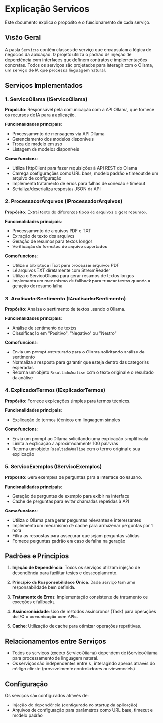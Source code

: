 # Explicação Servicos

Este documento explica o propósito e o funcionamento de cada serviço.

## Visão Geral

A pasta `Servicos` contém classes de serviço que encapsulam a lógica de negócios da aplicação. O projeto utiliza o padrão de injeção de dependência com interfaces que definem contratos e implementações concretas. Todos os serviços são projetados para interagir com o Ollama, um serviço de IA que processa linguagem natural.

## Serviços Implementados

### 1. ServicoOllama (IServicoOllama)

**Propósito**: Responsável pela comunicação com a API Ollama, que fornece os recursos de IA para a aplicação.

**Funcionalidades principais**:
- Processamento de mensagens via API Ollama
- Gerenciamento dos modelos disponíveis
- Troca de modelo em uso
- Listagem de modelos disponíveis

**Como funciona**:
- Utiliza HttpClient para fazer requisições à API REST do Ollama
- Carrega configurações como URL base, modelo padrão e timeout de um arquivo de configuração
- Implementa tratamento de erros para falhas de conexão e timeout
- Serializa/deserializa respostas JSON da API

### 2. ProcessadorArquivos (IProcessadorArquivos)

**Propósito**: Extrai texto de diferentes tipos de arquivos e gera resumos.

**Funcionalidades principais**:
- Processamento de arquivos PDF e TXT
- Extração de texto dos arquivos
- Geração de resumos para textos longos
- Verificação de formatos de arquivo suportados

**Como funciona**:
- Utiliza a biblioteca iText para processar arquivos PDF
- Lê arquivos TXT diretamente com StreamReader
- Utiliza o ServicoOllama para gerar resumos de textos longos
- Implementa um mecanismo de fallback para truncar textos quando a geração de resumo falha

### 3. AnalisadorSentimento (IAnalisadorSentimento)

**Propósito**: Analisa o sentimento de textos usando o Ollama.

**Funcionalidades principais**:
- Análise de sentimento de textos
- Classificação em "Positivo", "Negativo" ou "Neutro"

**Como funciona**:
- Envia um prompt estruturado para o Ollama solicitando análise de sentimento
- Normaliza a resposta para garantir que esteja dentro das categorias esperadas
- Retorna um objeto `ResultadoAnalise` com o texto original e o resultado da análise

### 4. ExplicadorTermos (IExplicadorTermos)

**Propósito**: Fornece explicações simples para termos técnicos.

**Funcionalidades principais**:
- Explicação de termos técnicos em linguagem simples

**Como funciona**:
- Envia um prompt ao Ollama solicitando uma explicação simplificada
- Limita a explicação a aproximadamente 100 palavras
- Retorna um objeto `ResultadoAnalise` com o termo original e sua explicação

### 5. ServicoExemplos (IServicoExemplos)

**Propósito**: Gera exemplos de perguntas para a interface do usuário.

**Funcionalidades principais**:
- Geração de perguntas de exemplo para exibir na interface
- Cache de perguntas para evitar chamadas repetidas à API

**Como funciona**:
- Utiliza o Ollama para gerar perguntas relevantes e interessantes
- Implementa um mecanismo de cache para armazenar perguntas por 1 hora
- Filtra as respostas para assegurar que sejam perguntas válidas
- Fornece perguntas padrão em caso de falha na geração

## Padrões e Princípios

1. **Injeção de Dependência**: Todos os serviços utilizam injeção de dependência para facilitar testes e desacoplamento.

2. **Princípio da Responsabilidade Única**: Cada serviço tem uma responsabilidade bem definida.

3. **Tratamento de Erros**: Implementação consistente de tratamento de exceções e fallbacks.

4. **Assincronicidade**: Uso de métodos assíncronos (Task) para operações de I/O e comunicação com APIs.

5. **Cache**: Utilização de cache para otimizar operações repetitivas.

## Relacionamentos entre Serviços

- Todos os serviços (exceto ServicoOllama) dependem de IServicoOllama para processamento de linguagem natural.
- Os serviços são independentes entre si, interagindo apenas através do código cliente (provavelmente controladores ou viewmodels).

## Configuração

Os serviços são configurados através de:
- Injeção de dependência (configurada no startup da aplicação)
- Arquivos de configuração para parâmetros como URL base, timeout e modelo padrão